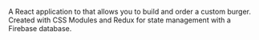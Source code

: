A React application to that allows you to build and order a custom burger. Created with CSS Modules and Redux for state management with a Firebase database.
